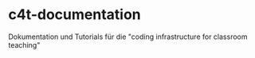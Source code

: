 # c4t-documentation
Dokumentation und Tutorials für die "coding infrastructure for classroom teaching" 
